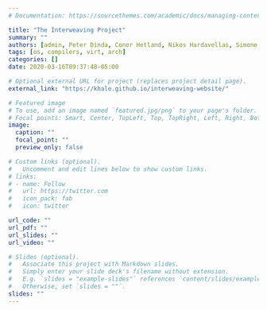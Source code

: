 ```yaml
---
# Documentation: https://sourcethemes.com/academic/docs/managing-content/

title: "The Interweaving Project"
summary: ""
authors: [admin, Peter Dinda, Conor Hetland, Nikos Hardavellas, Simone Campanoni, Brian Suchy, Georgios Tziantzioulis, Brian Tauro, Conghao Liu]
tags: [os, compilers, virt, arch]
categories: []
date: 2020-03-16T09:37:48-05:00

# Optional external URL for project (replaces project detail page).
external_link: "https://khale.github.io/interweaving-website/"

# Featured image
# To use, add an image named `featured.jpg/png` to your page's folder.
# Focal points: Smart, Center, TopLeft, Top, TopRight, Left, Right, BottomLeft, Bottom, BottomRight.
image:
  caption: ""
  focal_point: ""
  preview_only: false

# Custom links (optional).
#   Uncomment and edit lines below to show custom links.
# links:
# - name: Follow
#   url: https://twitter.com
#   icon_pack: fab
#   icon: twitter

url_code: ""
url_pdf: ""
url_slides: ""
url_video: ""

# Slides (optional).
#   Associate this project with Markdown slides.
#   Simply enter your slide deck's filename without extension.
#   E.g. `slides = "example-slides"` references `content/slides/example-slides.md`.
#   Otherwise, set `slides = ""`.
slides: ""
---
```


